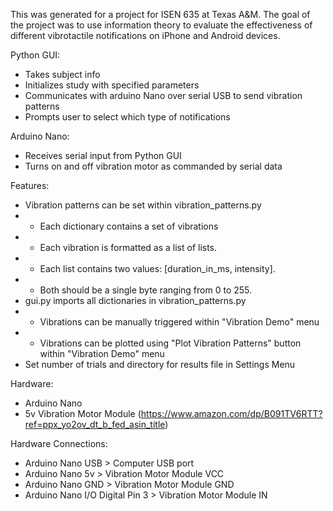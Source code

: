 This was generated for a project for ISEN 635 at Texas A&M. The goal of the project was to use information theory to evaluate the effectiveness of different vibrotactile notifications on iPhone and Android devices.

Python GUI:
- Takes subject info
- Initializes study with specified parameters
- Communicates with arduino Nano over serial USB to send vibration patterns
- Prompts user to select which type of notifications

Arduino Nano:
- Receives serial input from Python GUI
- Turns on and off vibration motor as commanded by serial data

Features:
- Vibration patterns can be set within vibration_patterns.py
- - Each dictionary contains a set of vibrations
- - Each vibration is formatted as a list of lists. 
- - Each list contains two values: [duration_in_ms, intensity]. 
- - Both should be a single byte ranging from 0 to 255.
- gui.py imports all dictionaries in vibration_patterns.py
- - Vibrations can be manually triggered within "Vibration Demo" menu
- - Vibrations can be plotted using "Plot Vibration Patterns" button within "Vibration Demo" menu
- Set number of trials and directory for results file in Settings Menu


Hardware:
- Arduino Nano
- 5v Vibration Motor Module (https://www.amazon.com/dp/B091TV6RTT?ref=ppx_yo2ov_dt_b_fed_asin_title)

Hardware Connections:

- Arduino Nano USB > Computer USB port
- Arduino Nano 5v > Vibration Motor Module VCC
- Arduino Nano GND > Vibration Motor Module GND
- Arduino Nano I/O Digital Pin 3 > Vibration Motor Module IN
